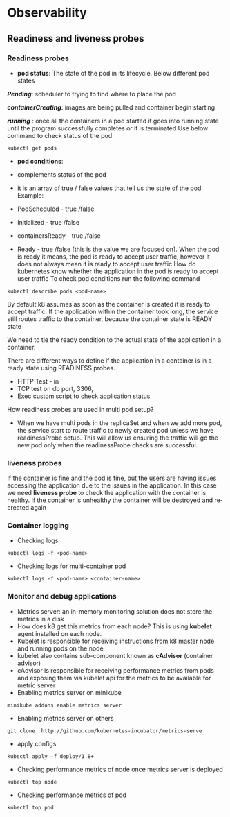 # Observability 
## Readiness and liveness probes
### Readiness probes
- **pod status**: The state of the pod in its lifecycle. Below different pod states

**_Pending_**: scheduler to trying to find where to place the pod 

**_containerCreating_**: images are being pulled and container begin starting

**_running_** : once all the containers in a pod started it goes into running state until the program successfully completes or it is terminated
Use below command to check status of the pod
```
kubectl get pods
```

- **pod conditions**: 

- complements status of the pod
- it is an array of true / false values that tell us the state of the pod
Example: 
- PodScheduled - true /false
- initialized - true /false
- containersReady - true /false
- Ready - true /false [this is the value we are focused on].
When the pod is ready it means, the pod is ready to accept user traffic, however it does not always mean it is ready to accept user traffic
How do kubernetes know whether the application in the pod is ready to accept user traffic
To check pod conditions run the following command

```
kubectl describe pods <pod-name>
```

By default k8 assumes as soon as the container is created it is ready to accept traffic.
If the application within the container took long, the service still routes traffic to the container, because the container state is READY state

We need to tie the ready condition to the actual state of the application in a container.

There are different ways to define if the application in a container is in a ready state using READINESS probes.

- HTTP Test - in 
- TCP test on db port, 3306, 
- Exec custom script to check application status

How readiness probes are used in multi pod setup?
- When we have multi pods in the replicaSet and when we add more pod, the service start to route traffic to newly created pod unless we have readinessProbe setup.
This will allow us ensuring the traffic will go the new pod only when the readinessProbe checks are successful.
### liveness probes
If the container is fine and the pod is fine, but the users are having issues accessing the application due to the issues in the application.
In this case we need **liveness probe** to check the application with the container is healthy.
If the container is unhealthy the container will be destroyed and re-created again
### Container logging
- Checking logs

```
kubectl logs -f <pod-name>
```
- Checking logs for multi-container pod

```
kubectl logs -f <pod-name> <container-name>
```

### Monitor and debug applications 
- Metrics server: an in-memory monitoring solution does not store the metrics in a disk
- How does k8 get this metrics from each node?
This is using  **kubelet** agent installed on each node.
- Kubelet is responsible for receiving instructions from k8 master node and running pods on the node
- kubelet also contains sub-component known as **cAdvisor** (container advisor)
- cAdvisor is responsible for receiving performance metrics from pods and exposing them via kubelet api for the metrics to be available for metric server
- Enabling metrics server on minikube

```
minikube addons enable metrics server
```

- Enabling metrics server on others
```
git clone  http://github.com/kubernetes-incubator/metrics-serve
```
- apply configs
```
kubectl apply -f deploy/1.8+
```

- Checking performance metrics of node once metrics server is deployed
```
kubectl top node
```
- Checking performance metrics of pod
```
kubectl top pod
```